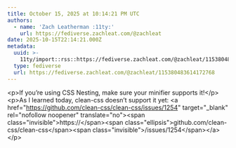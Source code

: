 ```yaml
---
title: October 15, 2025 at 10:14:21 PM UTC
authors:
  - name: 'Zach Leatherman :11ty:'
    url: https://fediverse.zachleat.com/@zachleat
date: 2025-10-15T22:14:21.000Z
metadata:
  uuid: >-
    11ty/import::rss::https://fediverse.zachleat.com/@zachleat/115380483614172768
  type: fediverse
  url: https://fediverse.zachleat.com/@zachleat/115380483614172768
---
```

\<p>If you’re using CSS Nesting, make sure your minifier supports it!\</p>\<p>As I learned today, clean-css doesn’t support it yet: \<a href="https://github.com/clean-css/clean-css/issues/1254" target="\_blank" rel="nofollow noopener" translate="no">\<span class="invisible">https://\</span>\<span class="ellipsis">github.com/clean-css/clean-css\</span>\<span class="invisible">/issues/1254\</span>\</a>\</p>